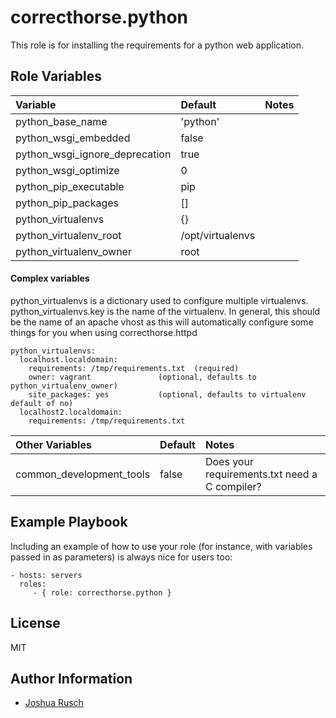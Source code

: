 correcthorse.python
=========

This role is for installing the requirements for a python web application.

Role Variables
--------------


| Variable                              | Default                       | Notes                                         |
| :---                                  | :---                          | :---                                          |
| python_base_name			| 'python'			| 						|
| python_wsgi_embedded			| false				|						|
| python_wsgi_ignore_deprecation	| true				|						|
| python_wsgi_optimize			| 0				|						|
| python_pip_executable			| pip				|						|
| python_pip_packages			| []				| 						|
| python_virtualenvs			| {}				|						|
| python_virtualenv_root		| /opt/virtualenvs		|						|
| python_virtualenv_owner		| root				|						|

#### Complex variables

python_virtualenvs is a dictionary used to configure multiple virtualenvs. python_virtualenvs.key is the name of the virtualenv.
In general, this should be the name of an apache vhost as this will automatically configure some things for you when using correcthorse.httpd

    python_virtualenvs:
      localhost.localdomain:
        requirements: /tmp/requirements.txt  (required)
        owner: vagrant			     (optional, defaults to python_virtualenv_owner)
        site_packages: yes		     (optional, defaults to virtualenv default of no)
      localhost2.localdomain:
        requirements: /tmp/requirements.txt

| Other Variables                       | Default                       | Notes                                         |
| :---                                  | :---                          | :---                                          |
| common_development_tools		| false				| Does your requirements.txt need a C compiler? |

Example Playbook
----------------

Including an example of how to use your role (for instance, with variables passed in as parameters) is always nice for users too:

    - hosts: servers
      roles:
         - { role: correcthorse.python }

License
-------

MIT

Author Information
------------------

* [Joshua Rusch](https://correct.horse/)
